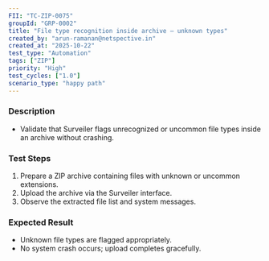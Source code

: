 ```yaml
---
FII: "TC-ZIP-0075"
groupId: "GRP-0002"
title: "File type recognition inside archive – unknown types"
created_by: "arun-ramanan@netspective.in"
created_at: "2025-10-22"
test_type: "Automation"
tags: ["ZIP"]
priority: "High"
test_cycles: ["1.0"]
scenario_type: "happy path"
---
```


### Description
- Validate that Surveiler flags unrecognized or uncommon file types inside an archive without crashing.

### Test Steps
1. Prepare a ZIP archive containing files with unknown or uncommon extensions.  
2. Upload the archive via the Surveiler interface.  
3. Observe the extracted file list and system messages.

### Expected Result
- Unknown file types are flagged appropriately.  
- No system crash occurs; upload completes gracefully.
